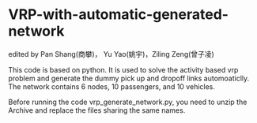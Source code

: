 # VRP-with-automatic-generated-network
edited by Pan Shang(商攀)， Yu Yao(姚宇)，Ziling Zeng(曾子凌)  

This code is based on python. It is used to solve the activity based vrp problem and generate the dummy pick up and dropoff links automoaticlly.
The network contains 6 nodes, 10 passengers, and 10 vehicles.

Before running the code vrp_generate_network.py, you need to unzip the Archive and replace the files sharing the same names.

